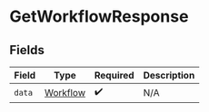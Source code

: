 # GetWorkflowResponse


## Fields

| Field                                       | Type                                        | Required                                    | Description                                 |
| ------------------------------------------- | ------------------------------------------- | ------------------------------------------- | ------------------------------------------- |
| `data`                                      | [Workflow](../../models/shared/workflow.md) | :heavy_check_mark:                          | N/A                                         |